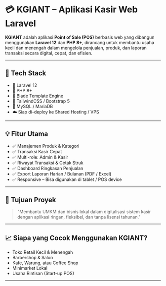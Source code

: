 # 💳 KGIANT – Aplikasi Kasir Web Laravel

**KGIANT** adalah aplikasi **Point of Sale (POS)** berbasis web yang dibangun menggunakan **Laravel 12** dan **PHP 8+**, dirancang untuk membantu usaha kecil dan menengah dalam mengelola penjualan, produk, dan laporan transaksi secara digital, cepat, dan efisien.

---

## 🔧 Tech Stack

-   🔴 Laravel 12
-   🐘 PHP 8+
-   🧩 Blade Template Engine
-   🎨 TailwindCSS / Bootstrap 5
-   💾 MySQL / MariaDB
-   ☁️ Siap di-deploy ke Shared Hosting / VPS

---

## 💡 Fitur Utama

-   ✅ Manajemen Produk & Kategori
-   ✅ Transaksi Kasir Cepat
-   ✅ Multi-role: Admin & Kasir
-   ✅ Riwayat Transaksi & Cetak Struk
-   ✅ Dashboard Ringkasan Penjualan
-   ✅ Export Laporan Harian / Bulanan (PDF / Excel)
-   ✅ Responsive – Bisa digunakan di tablet / POS device

---

## 🎯 Tujuan Proyek

> "Membantu UMKM dan bisnis lokal dalam digitalisasi sistem kasir dengan aplikasi ringan, fleksibel, dan tanpa lisensi tahunan."

---

## 📈 Siapa yang Cocok Menggunakan KGIANT?

-   Toko Retail Kecil & Menengah
-   Barbershop & Salon
-   Kafe, Warung, atau Coffee Shop
-   Minimarket Lokal
-   Usaha Rintisan (Start-up POS)

---
